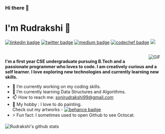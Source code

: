 ### Hi there 👋
 
 # I'm Rudrakshi 🤗
 
[![linkedin badge](https://img.shields.io/badge/rudrakshi99-30302f?style=flat&logo=linkedin)](https://www.linkedin.com/in/rudrakshi-soni-403031195/)
[![twitter badge](https://img.shields.io/badge/@Rudrakshi09-30302f?style=flat&logo=twitter)](https://twitter.com/Rudrakshi09)
[![medium badge](https://img.shields.io/badge/sonirudrakshi99-30302f?style=flat&logo=medium)](https://medium.com/@sonirudrakshi99)
[![codechef badge](https://img.shields.io/badge/rudrakshi99-30302f?style=flat&logo=codechef)](https://www.codechef.com/users/rudrakshi99)
![](https://visitor-badge.glitch.me/badge?page_id=rudrakshi99.rudrakshi99)  

</br>
<img align="right" alt="GIF" src="https://animeright.news/wp-content/uploads/sites/2/2019/01/ARN-Coding-2.gif" />

**I'm a first year CSE undergraduate pursuing B.Tech and a passionate programmer who loves to code. I am creatively curious and a self learner. I love exploring new technologies and currently learning new skills.**


- 🔭 I’m currently working on my coding skills.
- 🌱 I’m currently learning Data Structures and Algorithms.
- 📫 How to reach me: sonirudrakshi99@gmail.com
- 🎨 My hobby : I love to do painting. <br>Check out my artworks - [![behance badge](https://img.shields.io/badge/rudrakshisoni-30302f?style=flat&logo=behance)](https://www.behance.net/rudrakshisoni)
- ⚡ Fun fact: I sometimes used to open Github to see Octocat.

![Rudrakshi's github stats](https://github-readme-stats.vercel.app/api?username=rudrakshi99&show_icons=true&hide_border=true&hide=["stars"])
